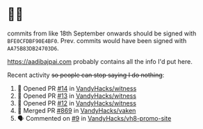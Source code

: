 # 👋🏻
<!--
**aadibajpai/aadibajpai** is a ✨ _special_ ✨ repository because its `README.md` (this file) appears on your GitHub profile.
-->
commits from like 18th September onwards should be signed with `BFE0CFDBF90E4BF0`. Prev. commits would have been signed with `AA75B83DB24703D6`.

https://aadibajpai.com probably contains all the info I'd put here.

Recent activity ~~so people can stop saying I do nothing~~:
<!--START_SECTION:activity-->
1. 💪 Opened PR [#14](https://github.com/VandyHacks/witness/pull/14) in [VandyHacks/witness](https://github.com/VandyHacks/witness)
2. 💪 Opened PR [#13](https://github.com/VandyHacks/witness/pull/13) in [VandyHacks/witness](https://github.com/VandyHacks/witness)
3. 💪 Opened PR [#12](https://github.com/VandyHacks/witness/pull/12) in [VandyHacks/witness](https://github.com/VandyHacks/witness)
4. 🎉 Merged PR [#869](https://github.com/VandyHacks/vaken/pull/869) in [VandyHacks/vaken](https://github.com/VandyHacks/vaken)
5. 🗣 Commented on [#9](https://github.com/VandyHacks/vh8-promo-site/issues/9) in [VandyHacks/vh8-promo-site](https://github.com/VandyHacks/vh8-promo-site)
<!--END_SECTION:activity-->

